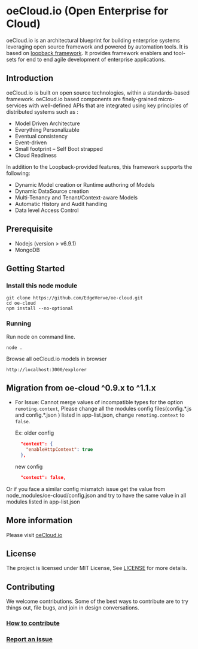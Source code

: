 <!--
©2015-2016 EdgeVerve Systems Limited (a fully owned Infosys subsidiary), Bangalore, India. All Rights Reserved.
-->
# oeCloud.io (Open Enterprise for Cloud)

oeCloud.io is an architectural blueprint for building enterprise systems leveraging open source framework and powered by automation tools. It is based on [loopback framework](https://github.com/strongloop/loopback). 
It provides framework enablers and tool-sets for end to end agile development of enterprise applications.

## Introduction
oeCloud.io is built on open source technologies, within a standards-based framework. oeCloud.io based components are finely-grained micro-services with well-defined APIs that are integrated using key principles of distributed systems such as :

* Model Driven Architecture
* Everything Personalizable
* Eventual consistency
* Event-driven
* Small footprint – Self Boot strapped
* Cloud Readiness

In addition to the Loopback-provided features, this framework supports the following:

* Dynamic Model creation or Runtime authoring of Models
* Dynamic DataSource creation
* Multi-Tenancy and Tenant/Context-aware Models
* Automatic History and Audit handling
* Data level Access Control

## Prerequisite

* Nodejs (version > v6.9.1)
* MongoDB

## Getting Started

### Install this node module 
```
git clone https://github.com/EdgeVerve/oe-cloud.git 
cd oe-cloud
npm install --no-optional
```

### Running

Run node on command line.

```
node .
```

Browse all oeCloud.io models in browser 

```
http://localhost:3000/explorer
```

## Migration from oe-cloud ^0.9.x to ^1.1.x
* For Issue: Cannot merge values of incompatible types for the option `remoting.context`, Please change all the modules config files(config.\*.js and config.\*.json ) listed in app-list.json, change `remoting.context` to `false`.

  Ex: older config
  
  ``` json
    "context": {
      "enableHttpContext": true
    },
  ```

  new config

  ``` json
    "context": false,
  ```
Or if you face a similar config mismatch issue get the value from node_modules/oe-cloud/config.json and try to have the same value in all modules listed in app-list.json

## More information

Please visit [oeCloud.io](https://www.oecloud.io)

## License
The project is licensed under MIT License, See [LICENSE](./LICENSE) for more details.

## Contributing
We welcome contributions. Some of the best ways to contribute are to try things out, file bugs, and join in design conversations. 

### [How to contribute](./CONTRIBUTION.md)

### [Report an issue](https://github.com/EdgeVerve/oe-cloud/issues)
